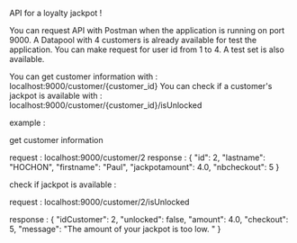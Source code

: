API for a loyalty jackpot !

You can request API with Postman when the application is running on port 9000.
A Datapool with 4 customers is already available for test the application.
You can make request for user id from 1 to 4.
A test set is also available.

You can get customer information with :
  localhost:9000/customer/{customer_id}
You can check if a customer's jackpot is available with :
  localhost:9000/customer/{customer_id}/isUnlocked

  example : 
  
  get customer information
  
  request : localhost:9000/customer/2
  response : {
    "id": 2,
    "lastname": "HOCHON",
    "firstname": "Paul",
    "jackpotamount": 4.0,
    "nbcheckout": 5
}

check if jackpot is available : 

request : localhost:9000/customer/2/isUnlocked

response : {
    "idCustomer": 2,
    "unlocked": false,
    "amount": 4.0,
    "checkout": 5,
    "message": "The amount of your jackpot is too low. "
}
